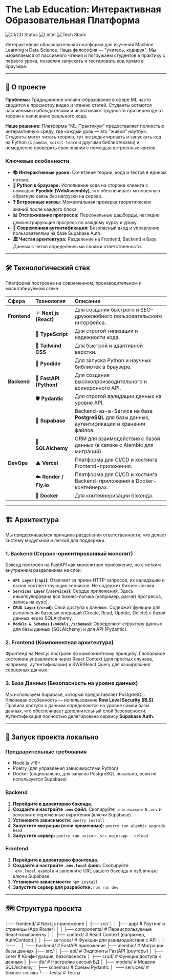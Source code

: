 # The Lab Education: Интерактивная Образовательная Платформа

![CI/CD Status](https://img.shields.io/badge/CI%2FCD-Passing-brightgreen)
![Linter](https://img.shields.io/badge/linter-ruff-blue)
![Tech Stack](https://img.shields.io/badge/stack-Next.js%20%26%20FastAPI-orange)

Интерактивная образовательная платформа для изучения Machine Learning и Data Science. Наша философия — "учитесь, кодируя". Мы избавляемся от пассивного чтения и погружаем студентов в практику с первого урока, позволяя запускать и тестировать код прямо в браузере.

---

## 🚀 О проекте

**Проблема:** Традиционное онлайн-образование в сфере ML часто сводится к просмотру видео и чтению статей. Студенты остаются пассивными наблюдателями и испытывают трудности при переходе от теории к написанию реального кода.

**Наше решение:** Платформа "ML-Практикум" предоставляет полностью интерактивную среду, где каждый урок — это "живой" ноутбук. Студенты могут читать теорию, тут же редактировать и запускать код на Python (с `pandas`, `scikit-learn` и другими библиотеками) и немедленно проверять свои знания с помощью встроенных квизов.

### Ключевые особенности
*   **📚 Интерактивные уроки:** Сочетание теории, кода и тестов в едином потоке.
*   **🐍 Python в браузере:** Исполнение кода на стороне клиента с помощью **Pyodide (WebAssembly)**, что обеспечивает мгновенную обратную связь без нагрузки на сервер.
*   **❓ Встроенные квизы:** Моментальная проверка теоретических знаний после каждого блока.
*   **📊 Отслеживание прогресса:** Персональные дашборды, наглядно демонстрирующие прогресс по каждому курсу и уроку.
*   **🔐 Современная аутентификация:** Безопасный вход и управление пользователями на базе Supabase Auth.
*   **🏛️ Чистая архитектура:** Разделение на Frontend, Backend и Базу Данных с четко определенными слоями ответственности.

---

## 🛠️ Технологический стек

Платформа построена на современном, производительном и масштабируемом стеке.

| Сфера | Технология | Описание |
| :--- | :--- | :--- |
| **Frontend** | ⚛️ **Next.js (React)** | Для создания быстрого и SEO-дружелюбного пользовательского интерфейса. |
| | 📘 **TypeScript** | Для строгой типизации и надежности кода. |
| | 💨 **Tailwind CSS** | Для быстрой и адаптивной верстки. |
| | 🐍 **Pyodide** | Для запуска Python и научных библиотек в браузере. |
| **Backend** | 🚀 **FastAPI (Python)** | Для создания высокопроизводительного и асинхронного API. |
| | 🛡️ **Pydantic** | Для строгой валидации данных на уровне API. |
| | 🐘 **Supabase** | Backend-as-a-Service на базе **PostgreSQL** для базы данных, аутентификации и хранения файлов. |
| | 📜 **SQLAlchemy** | ORM для взаимодействия с базой данных (в связке с Alembic для миграций). |
| **DevOps** | ▲ **Vercel** | Платформа для CI/CD и хостинга Frontend-приложения. |
| | ☁️ **Render / Fly.io** | Платформа для CI/CD и хостинга Backend-приложения в Docker-контейнерах. |
| | 🐳 **Docker** | Для контейнеризации бэкенда. |

---

## 🏗️ Архитектура

Мы придерживаемся принципа разделения ответственности, что делает систему модульной и легкой для поддержки.

### 1. Backend (Сервис-ориентированный монолит)
Бэкенд построен на FastAPI как монолитное приложение, но с четким внутренним разделением на слои:
*   **`API Layer` (`/api`)**: Отвечает за прием HTTP-запросов, их валидацию и вызов соответствующих сервисов. Не содержит бизнес-логики.
*   **`Services Layer` (`/services`)**: Сердце приложения. Здесь инкапсулирована вся бизнес-логика (например, расчет прогресса, запись на курс).
*   **`CRUD Layer` (`/crud`)**: Слой доступа к данным. Содержит функции для выполнения базовых операций (Create, Read, Update, Delete) с базой данных через SQLAlchemy.
*   **`Models & Schemas` (`/models`, `/schemas`)**: Определяют структуру данных для базы данных (SQLAlchemy) и для API (Pydantic).

### 2. Frontend (Компонентная архитектура)
Фронтенд на Next.js построен по компонентному принципу. Глобальное состояние управляется через React Context (для простых случаев, например, аутентификации) и SWR/React Query для кэширования серверных данных.

### 3. База Данных (Безопасность на уровне данных)
Мы используем Supabase, который предоставляет PostgreSQL. Ключевая особенность — использование **Row Level Security (RLS)**. Правила доступа к данным определяются на уровне самой базы данных, что обеспечивает дополнительный слой безопасности. Аутентификация полностью делегирована сервису **Supabase Auth**.

---

## 🚀 Запуск проекта локально

### Предварительные требования
*   Node.js v18+
*   Poetry (для управления зависимостями Python)
*   Docker (опционально, для запуска PostgreSQL локально, если не используется Supabase)

### Backend
1.  **Перейдите в директорию бэкенда.**
2.  **Создайте и настройте `.env` файл:** Скопируйте `.env.example` в `.env` и заполните переменные окружения (ключи Supabase).
3.  **Установите зависимости:** `poetry install`
4.  **Запустите миграции (если применимо):** `poetry run alembic upgrade head`
5.  **Запустите сервер:** `poetry run uvicorn src.main:app --reload`

### Frontend
1.  **Перейдите в директорию фронтенда.**
2.  **Создайте и настройте `.env.local` файл:** Скопируйте `.env.local.example` и заполните URL вашего бэкенда и публичные ключи Supabase.
3.  **Установите зависимости:** `npm install`
4.  **Запустите сервер для разработки:** `npm run dev`

---

## 🗺️ Структура проекта
├── frontend/ # Next.js приложение
│ ├── src/
│ │ ├── app/ # Роутинг и страницы (App Router)
│ │ ├── components/ # Переиспользуемые React-компоненты
│ │ ├── context/ # React Context (например, AuthContext)
│ │ ├── services/ # Функции для взаимодействия с API
│ │ └── ...
│
└── backend/ # FastAPI приложение
├── alembic/ # Миграции базы данных
├── src/
│ ├── api/ # Эндпоинты FastAPI (роутеры)
│ ├── core/ # Конфигурация, безопасность
│ ├── crud/ # Функции доступа к данным
│ ├── db/ # Настройка сессий БД
│ ├── models/ # Модели SQLAlchemy
│ ├── schemas/ # Схемы Pydantic
│ └── services/ # Бизнес-логика
└── tests/ # Тесты